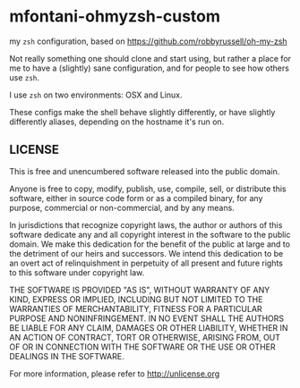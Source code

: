 # mfontani-ohmyzsh-custom

my `zsh` configuration, based on https://github.com/robbyrussell/oh-my-zsh

Not really something one should clone and start using, but rather a place for
me to have a (slightly) sane configuration, and for people to see how others
use `zsh`.

I use `zsh` on two environments: OSX and Linux.

These configs make the shell behave slightly differently, or have slightly
differently aliases, depending on the hostname it's run on.

## LICENSE

This is free and unencumbered software released into the public domain.

Anyone is free to copy, modify, publish, use, compile, sell, or
distribute this software, either in source code form or as a compiled
binary, for any purpose, commercial or non-commercial, and by any
means.

In jurisdictions that recognize copyright laws, the author or authors
of this software dedicate any and all copyright interest in the
software to the public domain. We make this dedication for the benefit
of the public at large and to the detriment of our heirs and
successors. We intend this dedication to be an overt act of
relinquishment in perpetuity of all present and future rights to this
software under copyright law.

THE SOFTWARE IS PROVIDED "AS IS", WITHOUT WARRANTY OF ANY KIND,
EXPRESS OR IMPLIED, INCLUDING BUT NOT LIMITED TO THE WARRANTIES OF
MERCHANTABILITY, FITNESS FOR A PARTICULAR PURPOSE AND NONINFRINGEMENT.
IN NO EVENT SHALL THE AUTHORS BE LIABLE FOR ANY CLAIM, DAMAGES OR
OTHER LIABILITY, WHETHER IN AN ACTION OF CONTRACT, TORT OR OTHERWISE,
ARISING FROM, OUT OF OR IN CONNECTION WITH THE SOFTWARE OR THE USE OR
OTHER DEALINGS IN THE SOFTWARE.

For more information, please refer to <http://unlicense.org>
